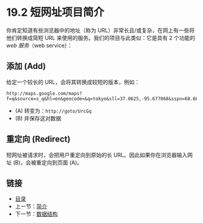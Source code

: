 # 19.2 短网址项目简介

你肯定知道有些浏览器中的地址（称为 URL）非常长且/或复杂，在网上有一些将他们转换成简短 URL 来使用的服务。我们的项目与此类似：它是具有 2 个功能的 *web 服务*（web service）：

## 添加 (Add)

给定一个较长的 URL，会将其转换成较短的版本，例如：
```
http://maps.google.com/maps?f=q&source=s_q&hl=en&geocode=&q=tokyo&sll=37.0625,-95.677068&sspn=68.684234,65.566406&ie=UTF8&hq=&hnear=Tokyo,+Japan&t=h&z=9
```
- (A) 转变为：`http://goto/UrcGq`
- (B) 并保存这对数据

## 重定向 (Redirect)

短网址被请求时，会把用户重定向到原始的长 URL。因此如果你在浏览器输入网址 (B)，会被重定向到页面 (A)。

## 链接

- [目录](directory.md)
- 上一节：[简介](19.1.md)
- 下一节：[数据结构](19.3.md)

